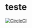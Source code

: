 # teste

[![CircleCI](https://dl.circleci.com/status-badge/img/gh/llucasbrandao/teste/tree/main.svg?style=svg)](https://dl.circleci.com/status-badge/redirect/gh/llucasbrandao/teste/tree/main)
